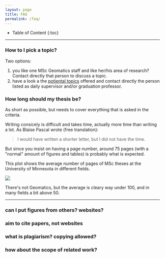 ```yaml
---
layout: page
title: FAQ
permalink: /faq/
---
```



* Table of Content
{:toc}

- - -

### How to I pick a topic?

Two options:

  1. you like one MSc Geomatics staff and like her/his area of research? Contact directly that person to discuss a topic.
  2. have a look a the [potiental topics](/potentialtopics/) offered and contact directly the person listed as daily supervisor and/or graduation professor.


### How long should my thesis be?

As short as possible, but needs to cover everything that is asked in the criteria.

Writing consicely is difficult and takes time, actually more time than writing a lot.
As Blaise Pascal wrote (free translation):

> I would have written a shorter letter, but I did not have the time.

But since you insist on having a page number, around 75 pages (with a "normal" amount of figures and tables) is probably what is expected. 

This plot shows the average number of pages of MSc theses at the University of Minnesota in different fields.

[![](http://i1.wp.com/flowingdata.com/wp-content/uploads/2015/06/Thesis-lengths.png?fit=620%2C9999)](http://flowingdata.com/2015/06/09/length-of-the-average-masters-thesis/)

There's not Geomatics, but the average is cleary way under 100, and in many fields a bit above 50.

- - -

### can I put figures from others? websites?

### aim to cite papers, not websites

### what is plagiarism? copying allowed?

### how about the scope of related work?
